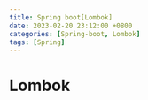 ```yaml
---
title: Spring boot[Lombok]
date: 2023-02-20 23:12:00 +0800
categories: [Spring-boot, Lombok]
tags: [Spring]
---
```


# Lombok